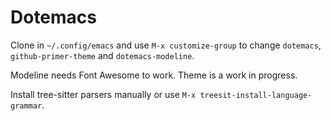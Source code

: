 # Dotemacs

Clone in `~/.config/emacs` and use `M-x customize-group` to change `dotemacs`, `github-primer-theme` and `dotemacs-modeline`.

Modeline needs Font Awesome to work. Theme is a work in progress.

Install tree-sitter parsers manually or use `M-x treesit-install-language-grammar`.
